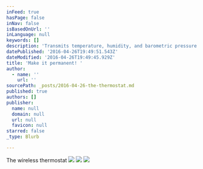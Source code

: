 ```yaml
---
inFeed: true
hasPage: false
inNav: false
isBasedOnUrl: ''
inLanguage: null
keywords: []
description: 'Transmits temperature, humidity, and barometric pressure back to user interface and has a relay to control heating or cooling unit.'
datePublished: '2016-04-26T19:49:51.543Z'
dateModified: '2016-04-26T19:49:45.929Z'
title: 'Make it permanent! '
author:
  - name: ''
    url: ''
sourcePath: _posts/2016-04-26-the-thermostat.md
published: true
authors: []
publisher:
  name: null
  domain: null
  url: null
  favicon: null
starred: false
_type: Blurb

---
```

The wireless thermostat
![](https://the-grid-user-content.s3-us-west-2.amazonaws.com/8e6f11e5-b4ea-4534-97af-21b6da512df5.jpg)
![](https://the-grid-user-content.s3-us-west-2.amazonaws.com/ae97dea0-4157-46f9-91ff-0ef1ebec3ff1.jpg)
![](https://the-grid-user-content.s3-us-west-2.amazonaws.com/6f5df865-6d74-4b48-83e7-134eb575fe9f.jpg)